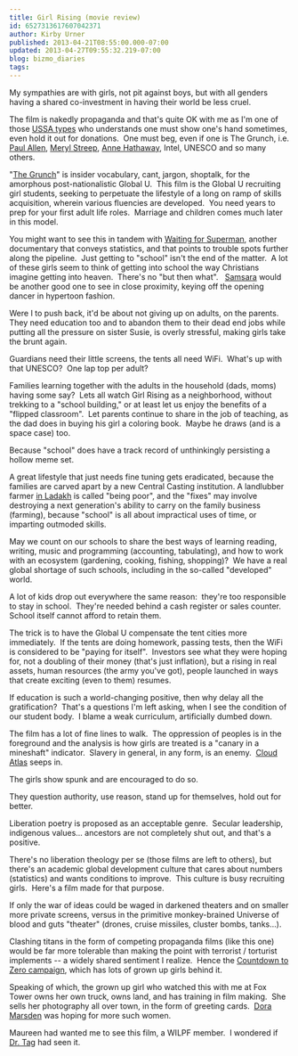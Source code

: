 ```yaml
---
title: Girl Rising (movie review)
id: 6527313617607042371
author: Kirby Urner
published: 2013-04-21T08:55:00.000-07:00
updated: 2013-04-27T09:55:32.219-07:00
blog: bizmo_diaries
tags: 
---
```


My sympathies are with girls, not pit against boys, but with all genders having a shared co-investment in having their world be less cruel.

The film is nakedly propaganda and that's quite OK with me as I'm one of those [USSA types](http://worldgame.blogspot.com/2006/07/back-in-ussa.html) who understands one must show one's hand sometimes, even hold it out for donations.  One must beg, even if one is The Grunch, i.e. [Paul Allen](http://www.vulcan.com/), [Meryl Streep](http://www.imdb.com/name/nm0000658/), [Anne Hathaway](http://www.imdb.com/name/nm0004266/), Intel, UNESCO and so many others.

"[The Grunch](http://grunch.net/)" is insider vocabulary, cant, jargon, shoptalk, for the amorphous post-nationalistic Global U.  This film is the Global U recruiting girl students, seeking to perpetuate the lifestyle of a long on ramp of skills acquisition, wherein various fluencies are developed.  You need years to prep for your first adult life roles.  Marriage and children comes much later in this model.

You might want to see this in tandem with [Waiting for Superman](http://controlroom.blogspot.com/2011/01/waiting-for-superman-movie-review.html), another documentary that conveys statistics, and that points to trouble spots further along the pipeline.  Just getting to "school" isn't the end of the matter.  A lot of these girls seem to think of getting into school the way Christians imagine getting into heaven.  There's no "but then what".   [Samsara](http://controlroom.blogspot.com/2012/09/samsara-movie-review.html) would be another good one to see in close proximity, keying off the opening dancer in hypertoon fashion.

Were I to push back, it'd be about not giving up on adults, on the parents.  They need education too and to abandon them to their dead end jobs while putting all the pressure on sister Susie, is overly stressful, making girls take the brunt again.

Guardians need their little screens, the tents all need WiFi.  What's up with that UNESCO?  One lap top per adult?

Families learning together with the adults in the household (dads, moms) having some say?  Lets all watch Girl Rising as a neighborhood, without trekking to a "school building," or at least let us enjoy the benefits of a "flipped classroom".  Let parents continue to share in the job of teaching, as the dad does in buying his girl a coloring book.  Maybe he draws (and is a space case) too.

Because "school" does have a track record of unthinkingly persisting a hollow meme set.

A great lifestyle that just needs fine tuning gets eradicated, because the families are carved apart by a new Central Casting institution. A landlubber farmer [in Ladakh](http://worldgame.blogspot.com/2011/01/economics-of-happiness-movie-review.html) is called "being poor", and the "fixes" may involve destroying a next generation's ability to carry on the family business (farming), because "school" is all about impractical uses of time, or imparting outmoded skills.

May we count on our schools to share the best ways of learning reading, writing, music and programming (accounting, tabulating), and how to work with an ecosystem (gardening, cooking, fishing, shopping)?  We have a real global shortage of such schools, including in the so-called "developed" world.

A lot of kids drop out everywhere the same reason:  they're too responsible to stay in school.  They're needed behind a cash register or sales counter.  School itself cannot afford to retain them.

The trick is to have the Global U compensate the tent cities more immediately.  If the tents are doing homework, passing tests, then the WiFi is considered to be "paying for itself".  Investors see what they were hoping for, not a doubling of their money (that's just inflation), but a rising in real assets, human resources (the army you've got), people launched in ways that create exciting (even to them) resumes.

If education is such a world-changing positive, then why delay all the gratification?  That's a questions I'm left asking, when I see the condition of our student body.  I blame a weak curriculum, artificially dumbed down.

The film has a lot of fine lines to walk.  The oppression of peoples is in the foreground and the analysis is how girls are treated is a "canary in a mineshaft" indicator.  Slavery in general, in any form, is an enemy.  [Cloud Atlas](http://controlroom.blogspot.com/2012/11/cloud-atlas-movie-review.html) seeps in.

The girls show spunk and are encouraged to do so.

They question authority, use reason, stand up for themselves, hold out for better.

Liberation poetry is proposed as an acceptable genre.  Secular leadership, indigenous values... ancestors are not completely shut out, and that's a positive.

There's no liberation theology per se (those films are left to others), but there's an academic global development culture that cares about numbers (statistics) and wants conditions to improve.  This culture is busy recruiting girls.  Here's a film made for that purpose.

If only the war of ideas could be waged in darkened theaters and on smaller more private screens, versus in the primitive monkey-brained Universe of blood and guts "theater" (drones, cruise missiles, cluster bombs, tanks...).

Clashing titans in the form of competing propaganda films (like this one) would be far more tolerable than making the point with terrorist / torturist implements -- a widely shared sentiment I realize.  Hence the [Countdown to Zero campaign](http://worldgame.blogspot.com/2010/07/countdown-to-zero-movie-review.html), which has lots of grown up girls behind it.

Speaking of which, the grown up girl who watched this with me at Fox Tower owns her own truck, owns land, and has training in film making.  She sells her photography all over town, in the form of greeting cards.  [Dora Marsden](http://mybizmo.blogspot.com/2012/11/arrest-of-dora-marsden.html) was hoping for more such women.

Maureen had wanted me to see this film, a WILPF member.  I wondered if [Dr. Tag](http://controlroom.blogspot.com/2009/07/experience-music.html) had seen it.